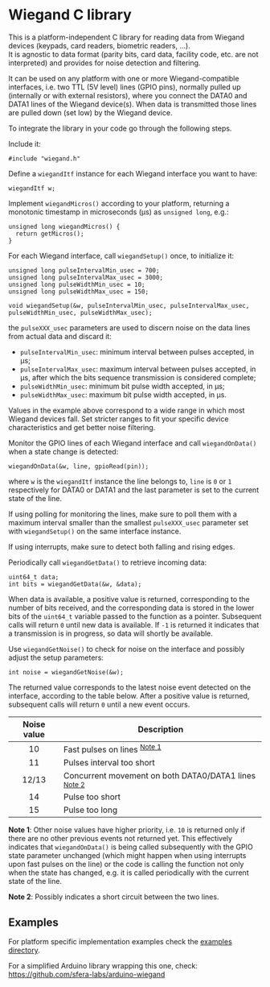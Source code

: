# Wiegand C library

This is a platform-independent C library for reading data from Wiegand devices (keypads, card readers, biometric readers, ...).    
It is agnostic to data format (parity bits, card data, facility code, etc. are not interpreted) and provides for noise detection and filtering.

It can be used on any platform with one or more Wiegand-compatible interfaces, i.e. two TTL (5V level) lines (GPIO pins), normally pulled up (internally or with external resistors), where you connect the DATA0 and DATA1 lines of the Wiegand device(s). When data is transmitted those lines are pulled down (set low) by the Wiegand device.

To integrate the library in your code go through the following steps.

Include it:
```
#include "wiegand.h"
```

Define a `wiegandItf` instance for each Wiegand interface you want to have:
```
wiegandItf w;
```

Implement `wiegandMicros()` according to your platform, returning a monotonic timestamp in microseconds (µs) as `unsigned long`, e.g.:
```
unsigned long wiegandMicros() {
  return getMicros();
}
```

For each Wiegand interface, call `wiegandSetup()` once, to initialize it:
```
unsigned long pulseIntervalMin_usec = 700;
unsigned long pulseIntervalMax_usec = 3000;
unsigned long pulseWidthMin_usec = 10;
unsigned long pulseWidthMax_usec = 150;

void wiegandSetup(&w, pulseIntervalMin_usec, pulseIntervalMax_usec, pulseWidthMin_usec, pulseWidthMax_usec);
```
the `pulseXXX_usec` parameters are used to discern noise on the data lines from actual data and discard it:
- `pulseIntervalMin_usec`: minimum interval between pulses accepted, in µs;
- `pulseIntervalMax_usec`: maximum interval between pulses accepted, in µs, after which the bits sequence transmission is considered complete;
- `pulseWidthMin_usec`: minimum bit pulse width accepted, in µs;
- `pulseWidthMax_usec`: maximum bit pulse width accepted, in µs.

Values in the example above correspond to a wide range in which most Wiegand devices fall. Set stricter ranges to fit your specific device characteristics and get better noise filtering.

Monitor the GPIO lines of each Wiegand interface and call `wiegandOnData()` when a state change is detected:
```
wiegandOnData(&w, line, gpioRead(pin));
```
where `w` is the `wiegandItf` instance the line belongs to, `line` is `0` or `1` respectively for DATA0 or DATA1 and the last parameter is set to the current state of the line.

If using polling for monitoring the lines, make sure to poll them with a maximum interval smaller than the smallest `pulseXXX_usec` parameter set with `wiegandSetup()` on the same interface instance.

If using interrupts, make sure to detect both falling and rising edges.

Periodically call `wiegandGetData()` to retrieve incoming data:
```
uint64_t data;
int bits = wiegandGetData(&w, &data);
```
When data is available, a positive value is returned, corresponding to the number of bits received, and the corresponding data is stored in the lower bits of the `uint64_t` variable passed to the function as a pointer. Subsequent calls will return `0` until new data is available. If `-1` is returned it indicates that a transmission is in progress, so data will shortly be available. 

Use `wiegandGetNoise()` to check for noise on the interface and possibly adjust the setup parameters:
```
int noise = wiegandGetNoise(&w);
```
The returned value corresponds to the latest noise event detected on the interface, according to the table below. After a positive value is returned, subsequent calls will return `0` until a new event occurs.

|Noise value|Description|
|:---------:|-----------|
10 | Fast pulses on lines <sup>[Note 1](#note-1)</sup>
11 | Pulses interval too short
12/13 | Concurrent movement on both DATA0/DATA1 lines <sup>[Note 2](#note-2)</sup>
14 | Pulse too short
15 | Pulse too long

<a name="note-1">**Note 1**</a>: Other noise values have higher priority, i.e. `10` is returned only if there are no other previous events not returned yet. This effectively indicates that `wiegandOnData()` is being called subsequently with the GPIO state parameter unchanged (which might happen when using interrupts upon fast pulses on the line) or the code is calling the function not only when the state has changed, e.g. it is called periodically with the current state of the line.

<a name="note-2">**Note 2**</a>: Possibly indicates a short circuit between the two lines.

## Examples

For platform specific implementation examples check the [examples directory](./examples).

For a simplified Arduino library wrapping this one, check:
https://github.com/sfera-labs/arduino-wiegand

